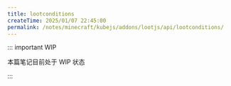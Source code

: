 ```yaml
---
title: lootconditions
createTime: 2025/01/07 22:45:00
permalink: /notes/minecraft/kubejs/addons/lootjs/api/lootconditions/
---
```


::: important WIP

本篇笔记目前处于 WIP 状态

:::

